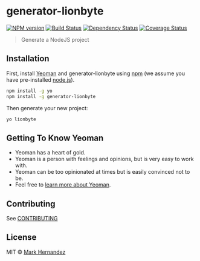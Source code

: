 # generator-lionbyte
[![NPM version][npm-image]][npm-url]
[![Build Status](https://travis-ci.org/MarkH817/generator-lionbyte.svg?branch=master)](https://travis-ci.org/MarkH817/generator-lionbyte)
[![Dependency Status][daviddm-image]][daviddm-url]
[![Coverage Status](https://coveralls.io/repos/github/MarkH817/generator-lionbyte/badge.svg?branch=master)](https://coveralls.io/github/MarkH817/generator-lionbyte?branch=master)
> Generate a NodeJS project

## Installation

First, install [Yeoman](http://yeoman.io) and generator-lionbyte using [npm](https://www.npmjs.com/) (we assume you have pre-installed [node.js](https://nodejs.org/)).

```bash
npm install -g yo
npm install -g generator-lionbyte
```

Then generate your new project:

```bash
yo lionbyte
```

## Getting To Know Yeoman

 * Yeoman has a heart of gold.
 * Yeoman is a person with feelings and opinions, but is very easy to work with.
 * Yeoman can be too opinionated at times but is easily convinced not to be.
 * Feel free to [learn more about Yeoman](http://yeoman.io/).

## Contributing
See [CONTRIBUTING](./CONTRIBUTING.md)

## License

MIT © [Mark Hernandez]()


[npm-image]: https://badge.fury.io/js/generator-lionbyte.svg
[npm-url]: https://npmjs.org/package/generator-lionbyte
[daviddm-image]: https://david-dm.org/MarkH817/generator-lionbyte.svg?theme=shields.io
[daviddm-url]: https://david-dm.org/MarkH817/generator-lionbyte
